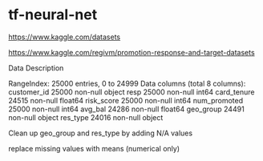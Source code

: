 # tf-neural-net

https://www.kaggle.com/datasets

https://www.kaggle.com/regivm/promotion-response-and-target-datasets





Data Description 

RangeIndex: 25000 entries, 0 to 24999
Data columns (total 8 columns):
customer_id     25000 non-null object
resp            25000 non-null int64
card_tenure     24515 non-null float64
risk_score      25000 non-null int64
num_promoted    25000 non-null int64
avg_bal         24286 non-null float64
geo_group       24491 non-null object
res_type        24016 non-null object


Clean up geo_group and res_type by adding N/A values

replace missing values with means (numerical only)



